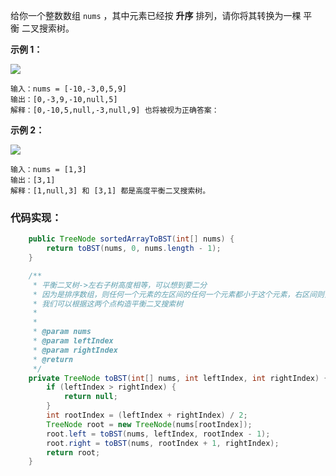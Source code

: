 给你一个整数数组 `nums` ，其中元素已经按 **升序** 排列，请你将其转换为一棵 平衡 二叉搜索树。

**示例 1：**

![](https://assets.leetcode.com/uploads/2021/02/18/btree1.jpg)

```
输入：nums = [-10,-3,0,5,9]
输出：[0,-3,9,-10,null,5]
解释：[0,-10,5,null,-3,null,9] 也将被视为正确答案：
```

**示例 2：**

![](https://assets.leetcode.com/uploads/2021/02/18/btree.jpg)

```
输入：nums = [1,3]
输出：[3,1]
解释：[1,null,3] 和 [3,1] 都是高度平衡二叉搜索树。
```

### 代码实现：
```java
    public TreeNode sortedArrayToBST(int[] nums) {
        return toBST(nums, 0, nums.length - 1);
    }

    /**
     * 平衡二叉树->左右子树高度相等，可以想到要二分
     * 因为是排序数组，则任何一个元素的左区间的任何一个元素都小于这个元素，右区间则全部大于，满足搜索二叉树的左右区间
     * 我们可以根据这两个点构造平衡二叉搜索树
     * 
     * 
     * @param nums
     * @param leftIndex
     * @param rightIndex
     * @return
     */
    private TreeNode toBST(int[] nums, int leftIndex, int rightIndex) {
        if (leftIndex > rightIndex) {
            return null;
        }
        int rootIndex = (leftIndex + rightIndex) / 2;
        TreeNode root = new TreeNode(nums[rootIndex]);
        root.left = toBST(nums, leftIndex, rootIndex - 1);
        root.right = toBST(nums, rootIndex + 1, rightIndex);
        return root;
    }
```